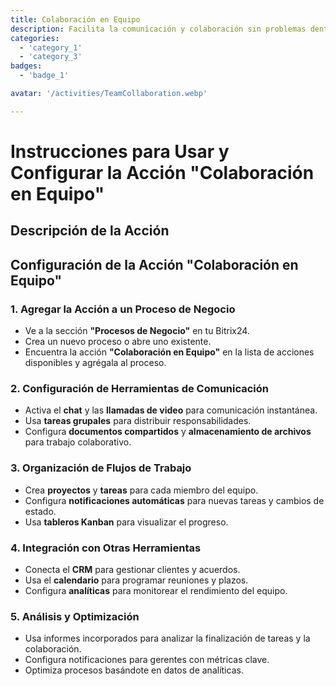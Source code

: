 ```yaml
---
title: Colaboración en Equipo
description: Facilita la comunicación y colaboración sin problemas dentro de tu equipo.
categories: 
  - 'category_1'
  - 'category_3'
badges: 
  - 'badge_1'

avatar: '/activities/TeamCollaboration.webp'

---
```

# Instrucciones para Usar y Configurar la Acción "Colaboración en Equipo"

## Descripción de la Acción

## **Configuración de la Acción "Colaboración en Equipo"**

### 1. Agregar la Acción a un Proceso de Negocio
- Ve a la sección **"Procesos de Negocio"** en tu Bitrix24.
- Crea un nuevo proceso o abre uno existente.
- Encuentra la acción **"Colaboración en Equipo"** en la lista de acciones disponibles y agrégala al proceso.

### 2. Configuración de Herramientas de Comunicación
- Activa el **chat** y las **llamadas de video** para comunicación instantánea.
- Usa **tareas grupales** para distribuir responsabilidades.
- Configura **documentos compartidos** y **almacenamiento de archivos** para trabajo colaborativo.

### 3. Organización de Flujos de Trabajo
- Crea **proyectos** y **tareas** para cada miembro del equipo.
- Configura **notificaciones automáticas** para nuevas tareas y cambios de estado.
- Usa **tableros Kanban** para visualizar el progreso.

### 4. Integración con Otras Herramientas
- Conecta el **CRM** para gestionar clientes y acuerdos.
- Usa el **calendario** para programar reuniones y plazos.
- Configura **analíticas** para monitorear el rendimiento del equipo.

### 5. Análisis y Optimización
- Usa informes incorporados para analizar la finalización de tareas y la colaboración.
- Configura notificaciones para gerentes con métricas clave.
- Optimiza procesos basándote en datos de analíticas.